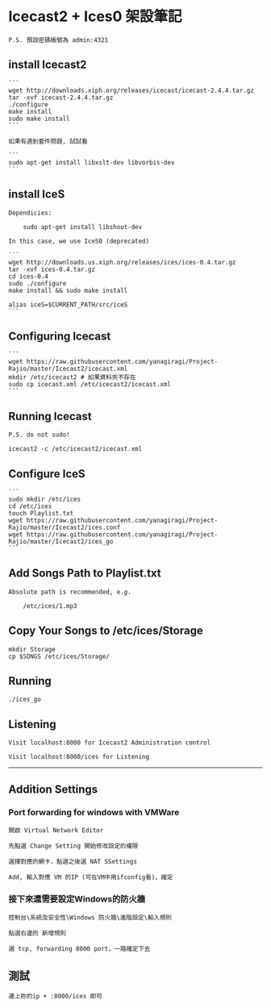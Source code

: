 
# Icecast2 + Ices0 架設筆記

    P.S. 預設密碼帳號為 admin:4321


## install Icecast2

    ```
	wget http://downloads.xiph.org/releases/icecast/icecast-2.4.4.tar.gz
	tar -xvf icecast-2.4.4.tar.gz
	./configure
	make install
	sudo make install
    ```

    如果有遇到套件問題, 試試看

    ```
	sudo apt-get install libxslt-dev libvorbis-dev
    ```

## install IceS

    Dependicies:
        
        sudo apt-get install libshout-dev

    In this case, we use IceS0 (deprecated)

	```
    wget http://downloads.us.xiph.org/releases/ices/ices-0.4.tar.gz
    tar -xvf ices-0.4.tar.gz
    cd ices-0.4
    sudo ./configure
    make install && sudo make install

    alias iceS=$CURRENT_PATH/src/iceS
    ```


## Configuring Icecast

	```
    wget https://raw.githubusercontent.com/yanagiragi/Project-Rajio/master/Icecast2/icecast.xml
    mkdir /etc/icecast2 # 如果資料夾不存在
    sudo cp icecast.xml /etc/icecast2/icecast.xml
    ```

## Running Icecast

    P.S. do not sudo!
    
    icecast2 -c /etc/icecast2/icecast.xml

## Configure IceS

	```
    sudo mkdir /etc/ices
    cd /etc/ices
    touch Playlist.txt
    wget https://raw.githubusercontent.com/yanagiragi/Project-Rajio/master/Icecast2/ices.conf
    wget https://raw.githubusercontent.com/yanagiragi/Project-Rajio/master/Icecast2/ices_go
    ```

## Add Songs Path to Playlist.txt

    Absolute path is recommended, e.g.
    
        /etc/ices/1.mp3

## Copy Your Songs to /etc/ices/Storage

    mkdir Storage
    cp $SONGS /etc/ices/Storage/

## Running 

    ./ices_go

## Listening

    Visit localhost:8000 for Icecast2 Administration control

    Visit localhost:8000/ices for Listening

---

## Addition Settings

### Port forwarding for windows with VMWare

    開啟 Virtual Network Editor

    先點選 Change Setting 開始修改設定的權限

    選擇對應的網卡，點選之後選 NAT SSettings

    Add, 輸入對應 VM 的IP (可在VM中用ifconfig看)，確定


### 接下來還需要設定Windows的防火牆

    控制台\系統及安全性\Windows 防火牆\進階設定\輸入規則

    點選右邊的 新增規則

    選 tcp, forwarding 8000 port，一路確定下去

## 測試

    連上妳的ip + :8000/ices 即可
